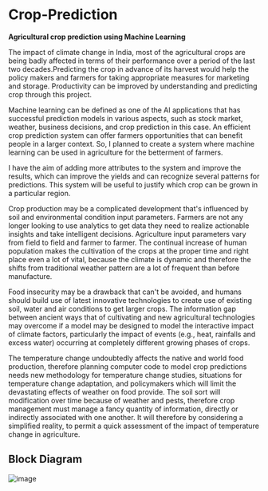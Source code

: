 # Crop-Prediction
**Agricultural crop prediction using Machine Learning**
    
The impact of climate change in India, most of the agricultural crops are being badly affected in terms of their performance over a period of the last two decades.Predicting the crop in advance of its harvest would help the policy makers and farmers for taking appropriate measures for marketing and storage. Productivity can be improved by understanding and predicting crop through this project. 
    
Machine learning can be defined as one of the AI applications that has successful prediction models in various aspects, such as stock market, weather, business decisions, and crop prediction in this case. An efficient crop prediction system can offer farmers opportunities that can benefit people in a larger context. So, I planned to create a system where machine learning can be used in agriculture for the betterment of farmers. 

I have the aim of adding more attributes to the system and improve the results, which can improve the yields and can recognize several patterns for predictions. This system will be useful to justify which crop can be grown in a particular region. 

Crop production may be a complicated development that's influenced by soil and environmental condition input parameters. Farmers are not any longer looking to use analytics to get data they need to realize actionable insights and take intelligent decisions. Agriculture input parameters vary from field to field and farmer to farmer. The continual increase of human population makes the cultivation of the crops at the proper time and right place even a lot of vital, because the climate is dynamic and therefore the shifts from traditional weather pattern are a lot of frequent than before manufacture. 

Food insecurity may be a drawback that can't be avoided, and humans should build use of latest innovative technologies to create use of existing soil, water and air conditions to get larger crops. The information gap between ancient ways that of cultivating and new agricultural technologies may overcome if a model may be designed to model the interactive impact of climate factors, particularly the impact of events (e.g., heat, rainfalls and excess water) occurring at completely different growing phases of crops. 

The temperature change undoubtedly affects the native and world food production, therefore planning computer code to model crop predictions needs new methodology for temperature change studies, situations for temperature change adaptation, and policymakers which will limit the devastating effects of weather on food provide. The soil sort will modification over time because of weather and pests, therefore crop management must manage a fancy quantity of information, directly or indirectly associated with one another. It will therefore by considering a simplified reality, to permit a quick assessment of the impact of temperature change in agriculture.


## Block Diagram

![image](https://user-images.githubusercontent.com/42908895/174406905-850d5a8e-a47c-4845-a560-431ddb1766fc.png)












